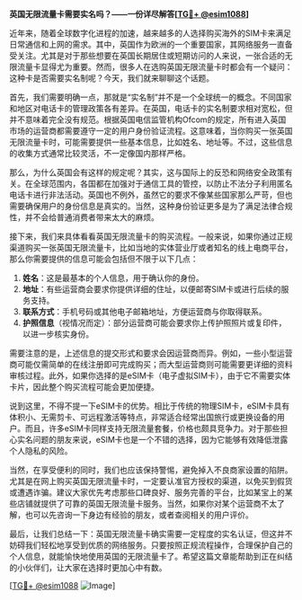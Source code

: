 **英国无限流量卡需要实名吗？——一份详尽解答[[TG💪+ @esim1088](https://t.me/s/esim1088)]**

近年来，随着全球数字化进程的加速，越来越多的人选择购买海外的SIM卡来满足日常通信和上网的需求。其中，英国作为欧洲的一个重要国家，其网络服务一直备受关注。尤其是对于那些想要在英国长期居住或短期访问的人来说，一张合适的无限流量卡显得尤为重要。然而，很多人在选购英国无限流量卡时都会有一个疑问：这种卡是否需要实名制呢？今天，我们就来聊聊这个话题。

首先，我们需要明确一点，那就是“实名制”并不是一个全球统一的概念。不同国家和地区对电话卡的管理政策各有差异。在英国，电话卡的实名制要求相对宽松，但并不意味着完全没有规范。根据英国电信监管机构Ofcom的规定，所有进入英国市场的运营商都需要遵守一定的用户身份验证流程。这意味着，当你购买一张英国无限流量卡时，可能需要提供一些基本信息，比如姓名、地址等。不过，这些信息的收集方式通常比较灵活，不一定像国内那样严格。

那么，为什么英国会有这样的规定呢？其实，这与国际上的反恐和网络安全政策有关。在全球范围内，各国都在加强对于通信工具的管控，以防止不法分子利用匿名电话卡进行非法活动。英国也不例外，虽然它的要求不像某些国家那么严苛，但也需要确保用户的身份信息是真实的。当然，这种身份验证更多是为了满足法律合规性，并不会给普通消费者带来太大的麻烦。

接下来，我们来具体看看英国无限流量卡的购买流程。一般来说，如果你通过正规渠道购买一张英国无限流量卡，比如当地的实体营业厅或者知名的线上电商平台，那么你需要提供的信息可能会包括但不限于以下几点：

1. **姓名**：这是最基本的个人信息，用于确认你的身份。
2. **地址**：有些运营商会要求你提供详细的住址，以便邮寄SIM卡或进行后续的服务支持。
3. **联系方式**：手机号码或其他电子邮箱地址，方便运营商与你取得联系。
4. **护照信息**（视情况而定）：部分运营商可能会要求你上传护照照片或复印件，以进一步核实身份。

需要注意的是，上述信息的提交形式和要求会因运营商而异。例如，一些小型运营商可能仅需简单的在线注册即可完成购买；而大型运营商则可能需要更详细的资料审核过程。此外，如果你选择的是eSIM卡（电子虚拟SIM卡），由于它不需要实体卡片，因此整个购买流程可能会更加便捷。

说到这里，不得不提一下eSIM卡的优势。相比于传统的物理SIM卡，eSIM卡具有体积小、无需剪卡、可远程激活等特点，非常适合经常出国旅行或更换设备的用户。而且，许多eSIM卡同样支持无限流量套餐，价格也颇具竞争力。对于那些担心实名问题的朋友来说，eSIM卡也是一个不错的选择，因为它能够有效降低泄露个人隐私的风险。

当然，在享受便利的同时，我们也应该保持警惕，避免掉入不良商家设置的陷阱。尤其是在网上购买英国无限流量卡时，一定要认准官方授权的渠道，以免买到假货或遭遇诈骗。建议大家优先考虑那些口碑良好、服务完善的平台，比如某宝上的某些店铺就提供了可靠的英国无限流量卡服务。当然，如果你对某个运营商不太了解，也可以先咨询一下身边有经验的朋友，或者查阅相关的用户评价。

最后，让我们总结一下：英国无限流量卡确实需要一定程度的实名认证，但这并不妨碍我们轻松地享受到优质的网络服务。只要按照正规流程操作，合理保护自己的个人信息，就能愉快地使用英国的无限流量卡了。希望这篇文章能帮助到正在纠结的小伙伴们，让大家在选择时更加心中有数。

[[TG💪+ @esim1088](https://t.me/s/esim1088) ![Image](https://i.postimg.cc/4NQfJmqS/Snipaste-2025-05-13-00-14-12.png)]